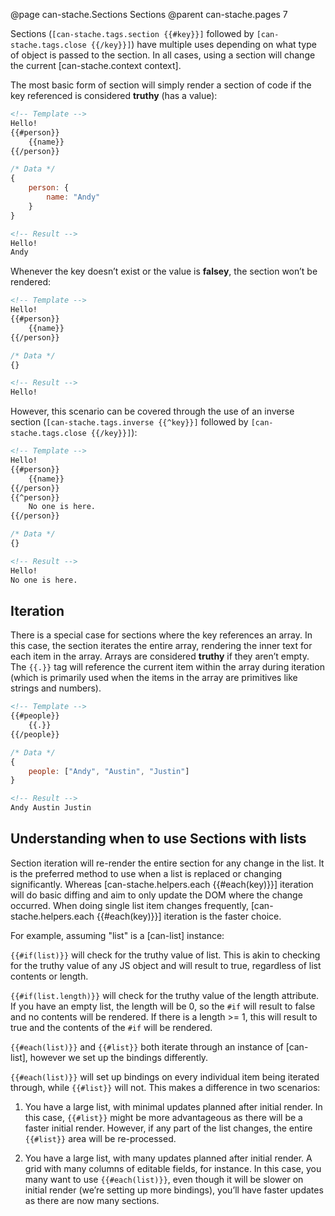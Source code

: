 @page can-stache.Sections Sections
@parent can-stache.pages 7

Sections (`[can-stache.tags.section {{#key}}]` followed by `[can-stache.tags.close {{/key}}]`) have multiple uses
depending on what type of object is passed to the section. In all cases, using a section will change
the current [can-stache.context context].

The most basic form of section will simply render a section of code if the key referenced is considered **truthy** (has a value):

```html
<!-- Template -->
Hello!
{{#person}}
	{{name}}
{{/person}}
```

```js
/* Data */
{
	person: {
		name: "Andy"
	}
}
```

```html
<!-- Result -->
Hello!
Andy
```

Whenever the key doesn’t exist or the value is **falsey**, the section won’t be rendered:

```html
<!-- Template -->
Hello!
{{#person}}
	{{name}}
{{/person}}
```

```js
/* Data */
{}
```

```html
<!-- Result -->
Hello!
```

However, this scenario can be covered through the use of an inverse section
(`[can-stache.tags.inverse {{^key}}]` followed by `[can-stache.tags.close {{/key}}]`):

```html
<!-- Template -->
Hello!
{{#person}}
	{{name}}
{{/person}}
{{^person}}
	No one is here.
{{/person}}
```

```js
/* Data */
{}
```

```html
<!-- Result -->
Hello!
No one is here.
```

## Iteration

There is a special case for sections where the key references an array. In this case, the section iterates
the entire array, rendering the inner text for each item in the array. Arrays are considered **truthy** if
they aren’t empty. The `{{.}}` tag will reference the current item within the array during iteration (which is
primarily used when the items in the array are primitives like strings and numbers).

```html
<!-- Template -->
{{#people}}
	{{.}}
{{/people}}
```

```js
/* Data */
{
	people: ["Andy", "Austin", "Justin"]
}
```

```html
<!-- Result -->
Andy Austin Justin
```

## Understanding when to use Sections with lists

Section iteration will re-render the entire section for any change in the list. It is the preferred method to
use when a list is replaced or changing significantly. Whereas [can-stache.helpers.each {{#each(key)}}] iteration
will do basic diffing and aim to only update the DOM where the change occurred. When doing single list item
changes frequently, [can-stache.helpers.each {{#each(key)}}] iteration is the faster choice.

For example, assuming "list" is a [can-list] instance:

`{{#if(list)}}` will check for the truthy value of list. This is akin to checking for the truthy value of any JS object and will result to true, regardless of list contents or length.

`{{#if(list.length)}}` will check for the truthy value of the length attribute. If you have an empty list, the length will be 0, so the `#if` will result to false and no contents will be rendered. If there is a length >= 1, this will result to true and the contents of the `#if` will be rendered.

`{{#each(list)}}` and `{{#list}}` both iterate through an instance of [can-list], however we set up the bindings differently.

`{{#each(list)}}` will set up bindings on every individual item being iterated through, while `{{#list}}` will not. This makes a difference in two scenarios:

1) You have a large list, with minimal updates planned after initial render. In this case, `{{#list}}` might be more advantageous as there will be a faster initial render. However, if any part of the list changes, the entire `{{#list}}` area will be re-processed.

2) You have a large list, with many updates planned after initial render. A grid with many columns of editable fields, for instance. In this case, you many want to use `{{#each(list)}}`, even though it will be slower on initial render (we’re setting up more bindings), you’ll have faster updates as there are now many sections.
